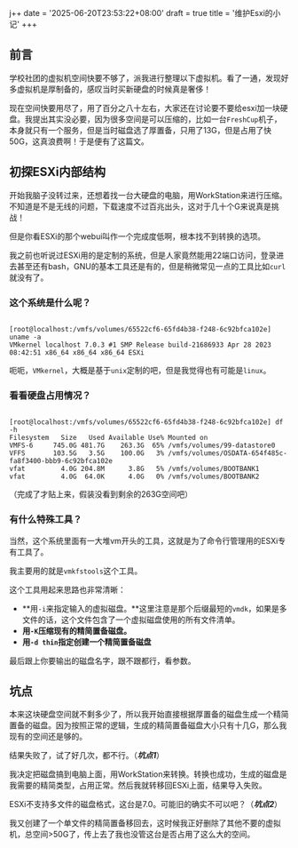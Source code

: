 j++
date = '2025-06-20T23:53:22+08:00'
draft = true
title = '维护Esxi的小记'
+++

## 前言

学校社团的虚拟机空间快要不够了，派我进行整理以下虚拟机。看了一通，发现好多虚拟机是厚制备的，感叹当时买新硬盘的时候真是奢侈！

现在空间快要用尽了，用了百分之八十左右，大家还在讨论要不要给esxi加一块硬盘。我提出其实没必要，因为很多空间是可以压缩的，比如一台`FreshCup`机子，本身就只有一个服务，但是当时磁盘选了厚置备，只用了13G，但是占用了快50G，这真浪费啊！于是便有了这篇文。

## 初探ESXi内部结构

开始我脑子没转过来，还想着找一台大硬盘的电脑，用WorkStation来进行压缩。不知道是不是无线的问题，下载速度不过百兆出头，这对于几十个G来说真是挑战！

但是你看ESXi的那个webui叫作一个完成度低啊，根本找不到转换的选项。

我之前也听说过ESXi用的是定制的系统，但是人家竟然能用22端口访问，登录进去甚至还有bash，GNU的基本工具还是有的，但是稍微常见一点的工具比如`curl`就没有了。

### 这个系统是什么呢？

```shell

[root@localhost:/vmfs/volumes/65522cf6-65fd4b38-f248-6c92bfca102e] uname -a
VMkernel localhost 7.0.3 #1 SMP Release build-21686933 Apr 28 2023 08:42:51 x86_64 x86_64 x86_64 ESXi

```

呃呃，`VMkernel`，大概是基于`unix`定制的吧，但是我觉得也有可能是`linux`。

### 看看硬盘占用情况？

```shell

[root@localhost:/vmfs/volumes/65522cf6-65fd4b38-f248-6c92bfca102e] df -h
Filesystem   Size   Used Available Use% Mounted on
VMFS-6     745.0G 481.7G    263.3G  65% /vmfs/volumes/99-datastore0
VFFS       103.5G   3.5G    100.0G   3% /vmfs/volumes/OSDATA-654f485c-fa8f3400-bbb9-6c92bfca102e
vfat         4.0G 204.8M      3.8G   5% /vmfs/volumes/BOOTBANK1
vfat         4.0G  64.0K      4.0G   0% /vmfs/volumes/BOOTBANK2

```

（完成了才贴上来，假装没看到剩余的263G空间吧）

### 有什么特殊工具？

当然，这个系统里面有一大堆vm开头的工具，这就是为了命令行管理用的ESXi专有工具了。

我主要用的就是`vmkfstools`这个工具。

这个工具用起来思路也非常清晰：

- **用`-i`来指定输入的虚拟磁盘。**这里注意是那个后缀最短的`vmdk`，如果是多文件的话，这个文件包含了一个虚拟磁盘使用的所有文件清单。
- **用`-K`压缩现有的精简置备磁盘。**
- **用`-d thin`指定创建一个精简置备磁盘**

最后跟上你要输出的磁盘名字，跟不跟都行，看参数。

## 坑点

本来这块硬盘空间就不剩多少了，所以我开始直接根据厚置备的磁盘生成一个精简置备的磁盘。因为按照正常的逻辑，生成的精简置备磁盘大小只有十几G，那么我现有的空间还是够的。

结果失败了，试了好几次，都不行。（***坑点1***）

我决定把磁盘搞到电脑上面，用WorkStation来转换。转换也成功，生成的磁盘是我需要的精简类型，占用正常。然后我就转移回ESXi上面，结果导入失败。

ESXi不支持多文件的磁盘格式，这台是7.0。可能旧的确实不可以吧？（***坑点2***）

我又创建了一个单文件的精简置备移回去，这时候我正好删除了其他不要的虚拟机，总空间>50G了，传上去了我也没管这台是否占用了这么大的空间。



